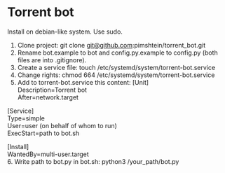 # Torrent bot
Install on debian-like system. Use sudo.
1. Clone project:
git clone git@github.com:pimshtein/torrent_bot.git
2. Rename bot.example to bot and config.py.example to config.py
(both files are into .gitignore).
3. Create a service file:
touch /etc/systemd/system/torrent-bot.service
4. Change rights:
chmod 664 /etc/systemd/system/torrent-bot.service
5. Add to torrent-bot.service this content:
[Unit]  
Description=Torrent bot  
After=network.target  
  
[Service]  
Type=simple  
User=user (on behalf of whom to run)  
ExecStart=path to bot.sh  
  
[Install]  
WantedBy=multi-user.target  
6. Write path to bot.py in bot.sh:
python3 /your_path/bot.py

